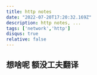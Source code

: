 ```yaml
---
title: http notes
date: "2022-07-20T17:20:32.169Z"
description: http notes, ...
tags: ['network','http']
disqus: true
relative: false
---
```


## 想啥呢 额没工夫翻译
